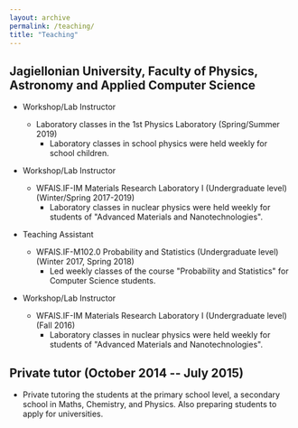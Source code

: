 ```yaml
---
layout: archive
permalink: /teaching/
title: "Teaching"
---
```


## Jagiellonian University, Faculty of Physics, Astronomy and Applied Computer Science
- Workshop/Lab Instructor
    - Laboratory classes in the 1st Physics Laboratory (Spring/Summer 2019)
        - Laboratory classes in school physics were held weekly for school children.

- Workshop/Lab Instructor
    - WFAIS.IF-IM Materials Research Laboratory I (Undergraduate level) (Winter/Spring 2017-2019)
        - Laboratory classes in nuclear physics were held weekly for students of "Advanced Materials and Nanotechnologies".

- Teaching Assistant
    - WFAIS.IF-M102.0 Probability and Statistics (Undergraduate level) (Winter 2017, Spring 2018)
        - Led weekly classes of the course "Probability and Statistics" for Computer Science students.

- Workshop/Lab Instructor
    - WFAIS.IF-IM Materials Research Laboratory I (Undergraduate level) (Fall 2016)
        - Laboratory classes in nuclear physics were held weekly for students of "Advanced Materials and Nanotechnologies".

## Private tutor (October 2014 -- July 2015)
- Private tutoring the students at the primary school level, a secondary school in Maths, Chemistry, and Physics. Also preparing students to apply for universities. 
